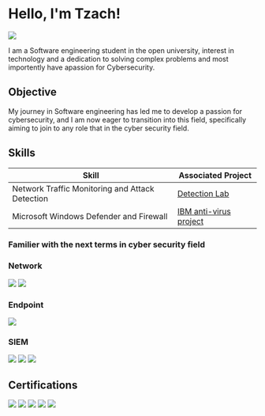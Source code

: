 # Hello, I'm Tzach!
<a href="https://www.linkedin.com/in/tzachtetro"><img src="https://img.shields.io/badge/-LinkedIn-0072b1?&style=for-the-badge&logo=linkedin&logoColor=white" /></a>

I am a Software engineering student in the open university, interest in technology and a dedication to solving complex problems and most importently have apassion for Cybersecurity.

## Objective
My journey in Software engineering has led me to develop a passion for cybersecurity, and I am now eager to transition into this field, specifically aiming to join to any role that in the cyber security field.

## Skills

| Skill                                         | Associated Project         |
|-----------------------------------------------|----------------------------|
| Network Traffic Monitoring and Attack Detection | <a href="https://www.linkedin.com/in/tzachtetro/details/projects/1709114684014/single-media-viewer/?profileId=ACoAADd9G3UBXjm07RvzRXXvGK5tEFtaxVZFT_Q">Detection Lab</a>|
| Microsoft Windows Defender and Firewall         |  <a href="https://www.linkedin.com/in/tzachtetro/details/projects/1709114090274/single-media-viewer/?profileId=ACoAADd9G3UBXjm07RvzRXXvGK5tEFtaxVZFT_Q">IBM anti-virus project</a>|

### Familier with the next terms in cyber security field

### Network
<div>
    <img src="https://img.shields.io/badge/-Wireshark-1679A7?&style=for-the-badge&logo=Wireshark&logoColor=white" />
    <img src="https://img.shields.io/badge/-Suricata-EF3B2D?&style=for-the-badge&logo=Suricata&logoColor=white" />
    
</div>

### Endpoint
<div>
    <img src="https://img.shields.io/badge/-Microsoft_Defender_for_Endpoint-00A4EF?&style=for-the-badge&logo=Microsoft&logoColor=white" />
</div>

### SIEM
<div>
    <img src="https://img.shields.io/badge/-Microsoft_Sentinel-0078D4?&style=for-the-badge&logo=Microsoft&logoColor=white" />
    <img src="https://img.shields.io/badge/-Splunk-000000?&style=for-the-badge&logo=Splunk&logoColor=white" />
    <img src="https://img.shields.io/badge/-Elastic-005571?&style=for-the-badge&logo=Elastic&logoColor=white" />
</div>

## Certifications
<div>
<img src="https://img.shields.io/badge/-SSCP-006400?&style=for-the-badge&logo=ISC2&logoColor=white" />
<img src="https://img.shields.io/badge/-AWS-4D4D4D?&style=for-the-badge&logo=Amazon&logoColor=white" />
<img src="https://img.shields.io/badge/-Cisco-00A4EF?&style=for-the-badge&logo=Cisco&logoColor=white" />
<img src="https://img.shields.io/badge/-Qualys-EF3B2D?&style=for-the-badge&logoColor=white" />
<img src="https://img.shields.io/badge/-Coursera-000080?&style=for-the-badge&logo=Coursera&logoColor=white" />
</div>

